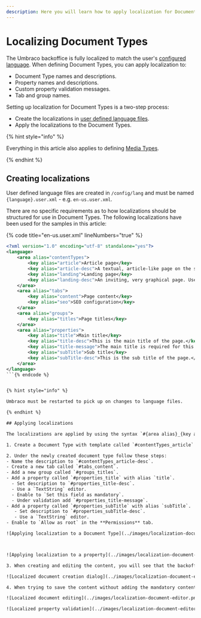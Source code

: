 ```yaml
---
description: Here you will learn how to apply localization for Document Types in Umbraco
---
```


# Localizing Document Types

The Umbraco backoffice is fully localized to match the user's [configured language](../users.md). When defining Document Types, you can apply localization to:

- Document Type names and descriptions.
- Property names and descriptions.
- Custom property validation messages.
- Tab and group names.

Setting up localization for Document Types is a two-step process:

- Create the localizations in [user defined language files](../../../extending/language-files.md).
- Apply the localizations to the Document Types.

{% hint style="info" %}

Everything in this article also applies to defining [Media Types](../creating-media/README.md).

{% endhint %}

## Creating localizations

User defined language files are created in `/config/lang` and must be named `{language}.user.xml` - e.g. `en-us.user.xml`.

There are no specific requirements as to how localizations should be structured for use in Document Types. The following localizations have been used for the samples in this article:


{% code title="en-us.user.xml" lineNumbers="true" %}
```xml
<?xml version="1.0" encoding="utf-8" standalone="yes"?>
<language>
    <area alias="contentTypes">
        <key alias="article">Article page</key>
        <key alias="article-desc">A textual, article-like page on the site. Use this as the main type of content.</key>
        <key alias="landing">Landing page</key>
        <key alias="landing-desc">An inviting, very graphical page. Use this as an entry point for a campaign, and supplement with Articles.</key>
    </area>
    <area alias="tabs">
        <key alias="content">Page content</key>
        <key alias="seo">SEO configuration</key>
    </area>
    <area alias="groups">
        <key alias="titles">Page titles</key>
    </area>
    <area alias="properties">
        <key alias="title">Main title</key>
        <key alias="title-desc">This is the main title of the page.</key>
        <key alias="title-message">The main title is required for this page.</key>
        <key alias="subTitle">Sub title</key>
        <key alias="subTitle-desc">This is the sub title of the page.</key>
    </area>
</language>
```{% endcode %}


{% hint style="info" %}

Umbraco must be restarted to pick up on changes to language files.

{% endhint %}

## Applying localizations

The localizations are applied by using the syntax `#{area alias}_{key alias}`. 

1. Create a Document Type with template called `#contentTypes_article` with alias: `articlePage`.

2. Under the newly created document type follow these steps:
- Name the description to `#contentTypes_article-desc`.
- Create a new tab called `#tabs_content`.
- Add a new group called `#groups_titles`.
- Add a property called `#properties_title` with alias `title`.
  - Set description to `#properties_title-desc`. 
  - Use a `TextString` editor.
  - Enable to `Set this field as mandatory`.
  - Under validation add `#properties_title-message`.
- Add a property called `#properties_subTitle` with alias `subTitle`.
   - Set description to `#properties_subTitle-desc`.
   - Use a `TextString` editor.
- Enable to `Allow as root` in the **Permissions** tab.

![Applying localization to a Document Type](../images/localization-document-type-editor.png)



![Applying localization to a property](../images/localization-document-type-editor-validation.png)

3. When creating and editing the content, you will see that the backoffice now uses the configured localizations. Create a new "Article" content:

![Localized document creation dialog](../images/localization-document-editor-create.png)

4. When trying to save the content without adding the mandatory content, you will see a warning as expected:

![Localized document editing](../images/localization-document-editor.png)

![Localized property validation](../images/localization-document-editor-validation.png)
